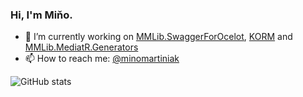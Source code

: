 ### Hi, I'm Miňo.


- 🔭 I’m currently working on [MMLib.SwaggerForOcelot](https://github.com/Burgyn/MMLib.SwaggerForOcelot), [KORM](https://github.com/Kros-sk/Kros.KORM) and [MMLib.MediatR.Generators](https://github.com/Burgyn/MMLib.MediatR.Generators)
- 📫 How to reach me: [@minomartiniak](https://twitter.com/MinoMartiniak)

![GitHub stats](https://github-readme-stats.vercel.app/api?username=burgyn&show_icons=true)
